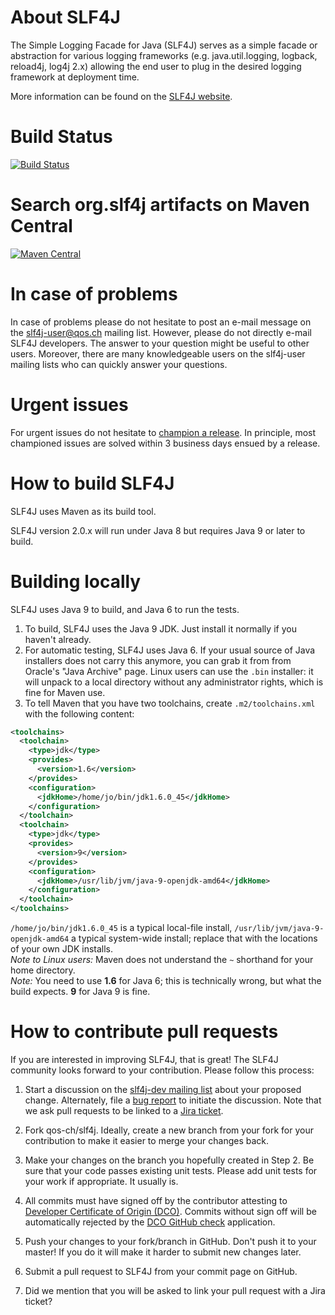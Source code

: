 # About SLF4J

The Simple Logging Facade for Java (SLF4J) serves as a simple facade
or abstraction for various logging frameworks (e.g. java.util.logging,
logback, reload4j, log4j 2.x) allowing the end user to plug in the desired logging
framework at deployment time.

More information can be found on the [SLF4J website](http://www.slf4j.org).

# Build Status
[![Build Status](https://travis-ci.org/qos-ch/slf4j.svg)](https://travis-ci.org/qos-ch/slf4j)

# Search org.slf4j artifacts on Maven Central
[![Maven Central](https://img.shields.io/badge/Search%20org%2Eslf4j%20artifacts%20on%20Maven%20Central-2.0.x-green)](https://search.maven.org/search?q=g:org.slf4j%20AND%20v:2.0.%3F) 


# In case of problems

In case of problems please do not hesitate to post an e-mail message
on the slf4j-user@qos.ch mailing list.  However, please do not
directly e-mail SLF4J developers. The answer to your question might
be useful to other users. Moreover, there are many knowledgeable users
on the slf4j-user mailing lists who can quickly answer your
questions.

# Urgent issues

For urgent issues do not hesitate to [champion a release](https://github.com/sponsors/qos-ch/sponsorships?tier_id=77436).
In principle, most championed issues are solved within 3 business days ensued by a release.

# How to build SLF4J

SLF4J uses Maven as its build tool.

SLF4J version 2.0.x will run under Java 8 but requires Java 9 or later to build.

# Building locally
SLF4J uses Java 9 to build, and Java 6 to run the tests.

1. To build, SLF4J uses the Java 9 JDK. Just install it normally if you haven't already.
2. For automatic testing, SLF4J uses Java 6. If your usual source of Java installers does not carry this anymore, you can grab it from from Oracle's "Java Archive" page. Linux users can use the `.bin` installer: it will unpack to a local directory without any administrator rights, which is fine for Maven use.
3. To tell Maven that you have two toolchains, create `.m2/toolchains.xml` with the following content:

```xml
<toolchains>
  <toolchain>
    <type>jdk</type>
    <provides>
      <version>1.6</version>
    </provides>
    <configuration>
      <jdkHome>/home/jo/bin/jdk1.6.0_45</jdkHome>
    </configuration>
  </toolchain>
  <toolchain>
    <type>jdk</type>
    <provides>
      <version>9</version>
    </provides>
    <configuration>
      <jdkHome>/usr/lib/jvm/java-9-openjdk-amd64</jdkHome>
    </configuration>
  </toolchain>
</toolchains>
```

`/home/jo/bin/jdk1.6.0_45` is a typical local-file install, `/usr/lib/jvm/java-9-openjdk-amd64` a typical system-wide install; replace that with the locations of your own JDK installs.  
_Note to Linux users:_ Maven does not understand the `~` shorthand for your home directory.  
_Note:_ You need to use __1.6__ for Java 6; this is technically wrong, but what the build expects. __9__ for Java 9 is fine.

# How to contribute pull requests

If you are interested in improving SLF4J, that is great! The SLF4J
community looks forward to your contribution. Please follow this
process:

1. Start a discussion on the [slf4j-dev mailing
list](http://www.slf4j.org/mailing-lists.html) about your proposed
change. Alternately, file a [bug
report](http://www.slf4j.org/bug-reporting.html) to initiate the
discussion. Note that we ask pull requests to be linked to a [Jira
ticket](https://jira.qos.ch/).

2. Fork qos-ch/slf4j. Ideally, create a new branch from your fork for
your contribution to make it easier to merge your changes back.

3. Make your changes on the branch you hopefully created in Step 2. Be
sure that your code passes existing unit tests. Please add unit tests
for your work if appropriate. It usually is.

4. All commits must have signed off by the contributor attesting to
[Developer Certificate of Origin
(DCO)](https://developercertificate.org/). Commits without sign off
will be automatically rejected by the [DCO GitHub
check](https://probot.github.io/apps/dco/) application.

5. Push your changes to your fork/branch in GitHub. Don't push it to
your master! If you do it will make it harder to submit new changes
later.

6. Submit a pull request to SLF4J from your commit page on GitHub.

7. Did we mention that you will be asked to link your pull request
with a Jira ticket?
